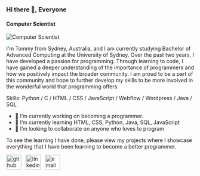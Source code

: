 ### Hi there 👋, Everyone
#### Computer Scientist
![Computer Scientist](https://mrwallpaper.com/images/hd/programming-a-laptop-wuze1bxup48cr0bs.jpg)

I'm Tommy from Sydney, Australia, and I am currently studying Bachelor of Advanced Computing at the University of Sydney. Over the past two years, I have developed a passion for programming. Through learning to code, I have gained a deeper understanding of the importance of programmers and how we positively impact the broader community. I am proud to be a part of this community and hope to further develop my skills to be more involved in the wonderful world that programming offers.

Skills: Python / C / HTML / CSS / JavaScript / Webflow / Wordpress / Java / SQL 

- 🔭 I’m currently working on becoming a programmer.  
- 🌱 I’m currently learning HTML, CSS, Python, Java, SQL, JavaScript
- 👯 I’m looking to collaborate on anyone who loves to program 

To see the learning I have done, please view my projects where I showcase everything that I have been learning to become a better programmer. 

[<img src='https://cdn.jsdelivr.net/npm/simple-icons@3.0.1/icons/github.svg' alt='github' height='40'>](https://github.com/tommynguyenn53) &nbsp; [<img src='https://cdn.jsdelivr.net/npm/simple-icons@3.0.1/icons/linkedin.svg' alt='linkedin' height='40'>](https://www.linkedin.com/in/tommy-nguyen-bab28125a/) &nbsp; [<img src='https://cdn.jsdelivr.net/npm/simple-icons@3.0.1/icons/email.svg' alt='email' height='40'>](mailto:tommy.nguyenn53@gmail.com)



